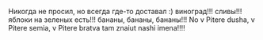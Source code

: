 Никогда не просил, но всегда где-то доставал :)
виноград!!! сливы!!! яблоки на зеленых есть!!! бананы, бананы, бананы!!!
No v Pitere dusha, v Pitere semia, v Pitere bratva tam znaiut nashi imena!!!!